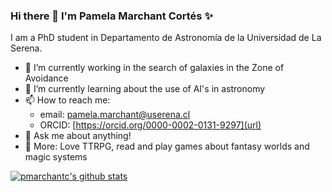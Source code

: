 ### Hi there 👋 I'm Pamela Marchant Cortés ✨

I am a PhD student in Departamento de Astronomía de la Universidad de La Serena.

- :milky_way: I’m currently working in the search of galaxies in the Zone of Avoidance 
- :open_book: I’m currently learning about the use of AI's in astronomy
- 📫 How to reach me:
    - email: pamela.marchant@userena.cl
    - ORCID: [https://orcid.org/0000-0002-0131-9297](url)
- 💬 Ask me about anything!
- 🔮 More: Love TTRPG, read and play games about fantasy worlds and magic systems


[![pmarchantc's github stats](https://github-readme-stats.vercel.app/api?username=pmarchantc&count_private=true&show_icons=true&theme=discord_old_blurple&hide_rank=false)](https://github.com/anuraghazra/github-readme-stats)

<!--[![Top Langs](https://github-readme-stats.vercel.app/api/top-langs/?username=pmarchantc&theme=discord_old_blurple)](https://github.com/pmarchantc/github-readme-stats)
-->
<!--
**pmarchantc/pmarchantc** is a ✨ _special_ ✨ repository because its `README.md` (this file) appears on your GitHub profile.

Here are some ideas to get you started:

- 🔭 I’m currently working on ...
- 🌱 I’m currently learning ...
- 👯 I’m looking to collaborate on ...
- 🤔 I’m looking for help with ...
- 💬 Ask me about ...
- 📫 How to reach me: ...
- 😄 Pronouns: ...
- ⚡ Fun fact: ...
-->
